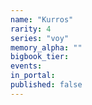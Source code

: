 ```yaml
---
name: "Kurros"
rarity: 4
series: "voy"
memory_alpha: ""
bigbook_tier:
events:
in_portal:
published: false
---
```

